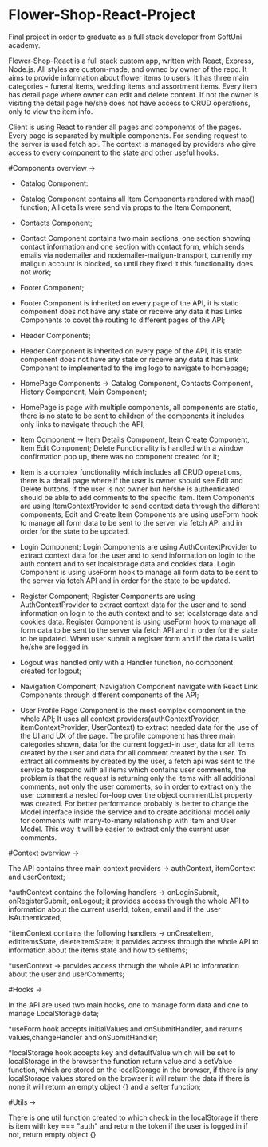 # Flower-Shop-React-Project
Final project in order to graduate as a full stack developer from SoftUni academy.

Flower-Shop-React is a full stack custom app, written with React, Express, Node.js.
All styles are custom-made, and owned by owner of the repo.
It aims to provide information about flower items to users.
It has three main categories - funeral items, wedding items and assortment items.
Every item has detail page where owner can edit and delete content. 
If not the owner is visiting the detail page he/she does not have access to CRUD operations, only to view the item info.

Client is using React to render all pages and components of the pages.
Every page is separated by multiple components.
For sending request to the server is used fetch api.
The context is managed by providers who give access to every component to the state and other useful hooks.

#Components overview ->
- Catalog Component:
* Catalog Component contains all Item Components rendered with map() function; All details were send via props to 
the Item Component;

- Contacts Component;
* Contact Component contains two main sections, one section showing contact information 
and one section with contact form, which sends emails via nodemailer and nodemailer-mailgun-transport,
currently my mailgun account is blocked, so until they fixed it this functionality does not work;

- Footer Component;
* Footer Component is inherited on every page of the API, it is static component does not have any state or receive any data
it has Links Components to covet the routing to different pages of the API;

- Header Components;
* Header Component is inherited on every page of the API, it is static component does not have any state or receive any data
it has Link Component to implemented to the img logo to navigate to homepage;


- HomePage Components -> Catalog Component, Contacts Component, History Component, Main Component;
* HomePage is page with multiple components, all components are static, there is no state to be sent to children of the components
it includes only links to navigate through the API;

- Item Component -> Item Details Component, Item Create Component, Item Edit Component; Delete Functionality is
handled with a window confirmation pop up, there was no component created for it;
* Item is a complex functionality which includes all CRUD operations, there is a detail page where if the user is owner
should see Edit and Delete buttons, if the user is not owner but he/she is authenticated should be able to add comments
to the specific item. Item Components are using ItemContextProvider to send context data through the different components;
Edit and Create Item Components are using useForm hook to manage all form data to be sent to the server via fetch API and
in order for the state to be updated.

- Login Component;
Login Components are using AuthContextProvider to extract context data for the user and to send information on login to the
auth context and to set localstorage data and cookies data.
Login Component is using useForm hook to manage all form data to be sent to the server via fetch API and
in order for the state to be updated.

- Register Component;
Register Components are using AuthContextProvider to extract context data for the user and to send information on login to the
auth context and to set localstorage data and cookies data.
Register Component is using useForm hook to manage all form data to be sent to the server via fetch API and
in order for the state to be updated. When user submit a register form and if the data is valid he/she are logged in.

- Logout was handled only with a Handler function, no component created for logout;



- Navigation Component;
Navigation Component navigate with React Link Components through different components of the API;

- User Profile Page Component is the most complex component in the whole API; It uses all context providers(authContextProvider, itemContextProvider, UserContext) to 
extract needed data for the use of the UI and UX of the page. The profile component has three main categories shown, data for the current
logged-in user, data for all items created by the user and data for all comment created by the user.
To extract all comments by created by the user, a fetch api was sent to the service to respond with all items which contains
user comments, the problem is that the request is returning only the items with all additional comments, not only the user comments,
so in order to extract only the user comment a nested for-loop over the object commentList property was created.
For better performance probably is better to change the Model interface inside the service and to create additional model only 
for comments with many-to-many relationship with Item and User Model. This way it will be easier to extract only the current user comments.

#Context overview ->

The API contains three main context providers -> authContext, itemContext and userContext;

*authContext contains the following handlers ->  onLoginSubmit, onRegisterSubmit, onLogout;
it provides access through the whole API to information about the current userId, token, email and if the user isAuthenticated;

*itemContext contains the following handlers ->  onCreateItem, editItemsState, deleteItemState;
it provides access through the whole API to information about the items state and how to setItems;

*userContext -> provides access through the whole API to information about the user and userComments;


#Hooks -> 

In the API are used two main hooks, one to manage form data and one to manage LocalStorage data;

*useForm hook accepts initialValues and onSubmitHandler, and returns values,changeHandler and onSubmitHandler;

*localStorage hook accepts key and defaultValue which will be set to localStorage in the browser the function return value and a setValue function, which are stored on the localStorage in the browser, if there is any localStorage values stored on the browser it will return the data if there is none it will return an empty object {} and a setter function;

#Utils ->

There is one util function created to which check in the localStorage if there is item with key === "auth" and return the 
token if the user is logged in if not, return empty object {}


